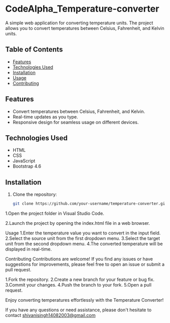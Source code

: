 # CodeAlpha_Temperature-converter

A simple web application for converting temperature units. The project allows you to convert temperatures between Celsius, Fahrenheit, and Kelvin units.

## Table of Contents

- [Features](#features)
- [Technologies Used](#technologies-used)
- [Installation](#installation)
- [Usage](#usage)
- [Contributing](#contributing)

## Features

- Convert temperatures between Celsius, Fahrenheit, and Kelvin.
- Real-time updates as you type.
- Responsive design for seamless usage on different devices.

## Technologies Used

- HTML
- CSS
- JavaScript
- Bootstrap 4.6

## Installation

1. Clone the repository:

   ```bash
   git clone https://github.com/your-username/temperature-converter.git
1.Open the project folder in Visual Studio Code.

2.Launch the project by opening the index.html file in a web browser.

Usage
1.Enter the temperature value you want to convert in the input field.
2.Select the source unit from the first dropdown menu.
3.Select the target unit from the second dropdown menu.
4.The converted temperature will be displayed in real-time.

Contributing
Contributions are welcome! If you find any issues or have suggestions for improvements, please feel free to open an issue or submit a pull request.

1.Fork the repository.
2.Create a new branch for your feature or bug fix.
3.Commit your changes.
4.Push the branch to your fork.
5.Open a pull request.

Enjoy converting temperatures effortlessly with the Temperature Converter!

If you have any questions or need assistance, please don't hesitate to contact shivanisingh14082003@gmail.com
